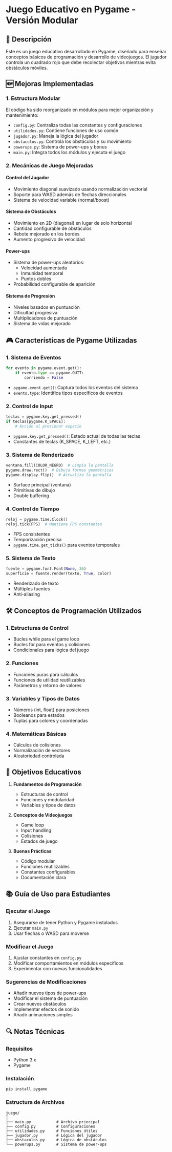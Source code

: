 # Juego Educativo en Pygame - Versión Modular

## 📝 Descripción
Este es un juego educativo desarrollado en Pygame, diseñado para enseñar conceptos básicos de programación y desarrollo de videojuegos. El jugador controla un cuadrado rojo que debe recolectar objetivos mientras evita obstáculos móviles.

## 🆕 Mejoras Implementadas

### 1. Estructura Modular
El código ha sido reorganizado en módulos para mejor organización y mantenimiento:
- `config.py`: Centraliza todas las constantes y configuraciones
- `utilidades.py`: Contiene funciones de uso común
- `jugador.py`: Maneja la lógica del jugador
- `obstaculos.py`: Controla los obstáculos y su movimiento
- `powerups.py`: Sistema de power-ups y bonus
- `main.py`: Integra todos los módulos y ejecuta el juego

### 2. Mecánicas de Juego Mejoradas

#### Control del Jugador
- Movimiento diagonal suavizado usando normalización vectorial
- Soporte para WASD además de flechas direccionales
- Sistema de velocidad variable (normal/boost)

#### Sistema de Obstáculos
- Movimiento en 2D (diagonal) en lugar de solo horizontal
- Cantidad configurable de obstáculos
- Rebote mejorado en los bordes
- Aumento progresivo de velocidad

#### Power-ups
- Sistema de power-ups aleatorios:
  - Velocidad aumentada
  - Inmunidad temporal
  - Puntos dobles
- Probabilidad configurable de aparición

#### Sistema de Progresión
- Niveles basados en puntuación
- Dificultad progresiva
- Multiplicadores de puntuación
- Sistema de vidas mejorado

## 🎮 Características de Pygame Utilizadas

### 1. Sistema de Eventos
```python
for evento in pygame.event.get():
    if evento.type == pygame.QUIT:
        corriendo = False
```
- `pygame.event.get()`: Captura todos los eventos del sistema
- `evento.type`: Identifica tipos específicos de eventos

### 2. Control de Input
```python
teclas = pygame.key.get_pressed()
if teclas[pygame.K_SPACE]:
    # Acción al presionar espacio
```
- `pygame.key.get_pressed()`: Estado actual de todas las teclas
- Constantes de teclas (K_SPACE, K_LEFT, etc.)

### 3. Sistema de Renderizado
```python
ventana.fill(COLOR_NEGRO)  # Limpia la pantalla
pygame.draw.rect()  # Dibuja formas geométricas
pygame.display.flip()  # Actualiza la pantalla
```
- Surface principal (ventana)
- Primitivas de dibujo
- Double buffering

### 4. Control de Tiempo
```python
reloj = pygame.time.Clock()
reloj.tick(FPS)  # Mantiene FPS constantes
```
- FPS consistentes
- Temporización precisa
- `pygame.time.get_ticks()` para eventos temporales

### 5. Sistema de Texto
```python
fuente = pygame.font.Font(None, 36)
superficie = fuente.render(texto, True, color)
```
- Renderizado de texto
- Múltiples fuentes
- Anti-aliasing

## 🛠️ Conceptos de Programación Utilizados

### 1. Estructuras de Control
- Bucles while para el game loop
- Bucles for para eventos y colisiones
- Condicionales para lógica del juego

### 2. Funciones
- Funciones puras para cálculos
- Funciones de utilidad reutilizables
- Parámetros y retorno de valores

### 3. Variables y Tipos de Datos
- Números (int, float) para posiciones
- Booleanos para estados
- Tuplas para colores y coordenadas

### 4. Matemáticas Básicas
- Cálculos de colisiones
- Normalización de vectores
- Aleatoriedad controlada

## 🎯 Objetivos Educativos

1. **Fundamentos de Programación**
   - Estructuras de control
   - Funciones y modularidad
   - Variables y tipos de datos

2. **Conceptos de Videojuegos**
   - Game loop
   - Input handling
   - Colisiones
   - Estados de juego

3. **Buenas Prácticas**
   - Código modular
   - Funciones reutilizables
   - Constantes configurables
   - Documentación clara

## 📚 Guía de Uso para Estudiantes

### Ejecutar el Juego
1. Asegurarse de tener Python y Pygame instalados
2. Ejecutar `main.py`
3. Usar flechas o WASD para moverse

### Modificar el Juego
1. Ajustar constantes en `config.py`
2. Modificar comportamientos en módulos específicos
3. Experimentar con nuevas funcionalidades

### Sugerencias de Modificaciones
- Añadir nuevos tipos de power-ups
- Modificar el sistema de puntuación
- Crear nuevos obstáculos
- Implementar efectos de sonido
- Añadir animaciones simples

## 🔍 Notas Técnicas

### Requisitos
- Python 3.x
- Pygame

### Instalación
```bash
pip install pygame
```

### Estructura de Archivos
```
juego/
│
├── main.py           # Archivo principal
├── config.py         # Configuraciones
├── utilidades.py     # Funciones útiles
├── jugador.py        # Lógica del jugador
├── obstaculos.py     # Lógica de obstáculos
└── powerups.py       # Sistema de power-ups
```